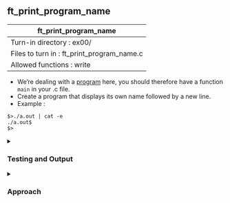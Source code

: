 ## ft_print_program_name

|               ft_print_program_name        |
|---------------------------------|
| Turn-in directory : ex00/       |
| Files to turn in : ft_print_program_name.c |
| Allowed functions : write       |

- We’re dealing with a <u>program</u> here, you should therefore have a function <code>main</code> in your .c file.
- Create a program that displays its own name followed by a new line.
- Example :

<pre><code>$>./a.out | cat -e
./a.out$
$></code></pre>

<details>

<summary><h3>Testing and Output</h3></summary>

<pre><code>$>./a.out | cat -e
./a.out$</code></pre>

</details>

<details>
<summary><h3>Approach</h3></summary>

In this <a href=ft_print_program_name.c>exercise</a>, we start using command line arguments and writing <i>programs</i> which will include the <code>main</code> function. To pass command line arguments, <code>main</code> is defined with two arguments: 
- <code>argc</code> refers to the number of command line arguments passed. However, bear in mind that the program name is a default command line argument that is passed. As a result, if we type in one command line argument, <code>argc</code> will be 2: 1 for the program name and 1 for the argument we'd passed. 
- <code>argv</code> is an array of character pointers - each pointing to an argument (expressed as a null-terminated string).

With this, we have everything we need to print the program name, which is the first element of <code>argv</code>. Since it is a null-terminated string, we can use the usual <code>while</code> loop to loop through every character in the string and display it:

<pre><code>19	i = 0;
20	while (argv[0][i] != '\0')
21	{
22		write(1, &argv[0][i], 1);
23		i++;
24	}</code></pre>

The notation is a bit more involved but it works just as <code>str[i]</code> did in previous exercises. 

So far, we've only made use of <code>argv</code> and it is all that we need. However, the compiler (when run with the usual <code>-Wall -Wextra -Werror</code> flags) will warn that an argument was not used i.e., <code>argc</code>. Now, we just have to trick the compiler into thinking that this argument was used. One often-used solution is to cast it to <code>void</code> and discard the argument.  This seems to be preferred in order to signal to others that you are aware that the function has an argument and that you have chosen to ignore it. 

Alternatively, you can always define <code>main</code> without a name for the argument - this way, the compiler knows that the argument is there but it is not used.

<pre><code>int main(int, char **argv)</code></pre>

</details>

